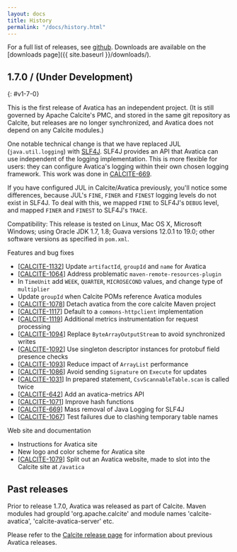 ```yaml
---
layout: docs
title: History
permalink: "/docs/history.html"
---
```


<!--
{% comment %}
Licensed to the Apache Software Foundation (ASF) under one or more
contributor license agreements.  See the NOTICE file distributed with
this work for additional information regarding copyright ownership.
The ASF licenses this file to you under the Apache License, Version 2.0
(the "License"); you may not use this file except in compliance with
the License.  You may obtain a copy of the License at

http://www.apache.org/licenses/LICENSE-2.0

Unless required by applicable law or agreed to in writing, software
distributed under the License is distributed on an "AS IS" BASIS,
WITHOUT WARRANTIES OR CONDITIONS OF ANY KIND, either express or implied.
See the License for the specific language governing permissions and
limitations under the License.
{% endcomment %}
-->

For a full list of releases, see
<a href="https://github.com/apache/calcite/releases">github</a>.
Downloads are available on the
[downloads page]({{ site.baseurl }}/downloads/).

## 1.7.0 / (Under Development)
{: #v1-7-0}

This is the first release of Avatica has an independent project. (It
is still governed by Apache Calcite's PMC, and stored in the same git
repository as Calcite, but releases are no longer synchronized, and
Avatica does not depend on any Calcite modules.)

One notable technical change is that we have replaced JUL (`java.util.logging`)
with [SLF4J](http://slf4j.org/). SLF4J provides an API that Avatica can use
independent of the logging implementation. This is more
flexible for users: they can configure Avatica's logging within their
own chosen logging framework. This work was done in
[CALCITE-669](https://issues.apache.org/jira/browse/CALCITE-669).

If you have configured JUL in Calcite/Avatica previously, you'll
notice some differences, because JUL's `FINE`, `FINER` and `FINEST`
logging levels do not exist in SLF4J. To deal with this, we mapped
`FINE` to SLF4J's `DEBUG` level, and mapped `FINER` and `FINEST` to
SLF4J's `TRACE`.

Compatibility: This release is tested on Linux, Mac OS X, Microsoft
Windows; using Oracle JDK 1.7, 1.8; Guava versions 12.0.1 to 19.0;
other software versions as specified in `pom.xml`.

Features and bug fixes

* [<a href="https://issues.apache.org/jira/browse/CALCITE-1132">CALCITE-1132</a>]
  Update `artifactId`, `groupId` and `name` for Avatica
* [<a href="https://issues.apache.org/jira/browse/CALCITE-1064">CALCITE-1064</a>]
  Address problematic `maven-remote-resources-plugin`
* In `TimeUnit` add `WEEK`, `QUARTER`, `MICROSECOND` values, and change type of
  `multiplier`
* Update `groupId` when Calcite POMs reference Avatica modules
* [<a href="https://issues.apache.org/jira/browse/CALCITE-1078">CALCITE-1078</a>]
  Detach avatica from the core calcite Maven project
* [<a href="https://issues.apache.org/jira/browse/CALCITE-1117">CALCITE-1117</a>]
  Default to a `commons-httpclient` implementation
* [<a href="https://issues.apache.org/jira/browse/CALCITE-1119">CALCITE-1119</a>]
  Additional metrics instrumentation for request processing
* [<a href="https://issues.apache.org/jira/browse/CALCITE-1094">CALCITE-1094</a>]
  Replace `ByteArrayOutputStream` to avoid synchronized writes
* [<a href="https://issues.apache.org/jira/browse/CALCITE-1092">CALCITE-1092</a>]
  Use singleton descriptor instances for protobuf field presence checks
* [<a href="https://issues.apache.org/jira/browse/CALCITE-1093">CALCITE-1093</a>]
  Reduce impact of `ArrayList` performance
* [<a href="https://issues.apache.org/jira/browse/CALCITE-1086">CALCITE-1086</a>]
  Avoid sending `Signature` on `Execute` for updates
* [<a href="https://issues.apache.org/jira/browse/CALCITE-1031">CALCITE-1031</a>]
  In prepared statement, `CsvScannableTable.scan` is called twice
* [<a href="https://issues.apache.org/jira/browse/CALCITE-642">CALCITE-642</a>]
  Add an avatica-metrics API
* [<a href="https://issues.apache.org/jira/browse/CALCITE-1071">CALCITE-1071</a>]
  Improve hash functions
* [<a href="https://issues.apache.org/jira/browse/CALCITE-669">CALCITE-669</a>]
  Mass removal of Java Logging for SLF4J
* [<a href="https://issues.apache.org/jira/browse/CALCITE-1067">CALCITE-1067</a>]
  Test failures due to clashing temporary table names

Web site and documentation

* Instructions for Avatica site
* New logo and color scheme for Avatica site
* [<a href="https://issues.apache.org/jira/browse/CALCITE-1079">CALCITE-1079</a>]
  Split out an Avatica website, made to slot into the Calcite site at `/avatica`

## Past releases

Prior to release 1.7.0, Avatica was released as part of Calcite. Maven
modules had groupId 'org.apache.calcite' and module names
'calcite-avatica', 'calcite-avatica-server' etc.

Please refer to the [Calcite release page](https://calcite.apache.org/docs/history.html)
for information about previous Avatica releases.
